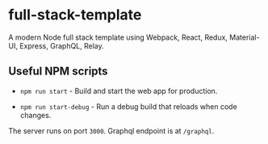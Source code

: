# full-stack-template

A modern Node full stack template using Webpack, React, Redux, Material-UI, Express, GraphQL, Relay.

## Useful NPM scripts

- `npm run start` - Build and start the web app for production.

- `npm run start-debug` - Run a debug build that reloads when code changes.

The server runs on port `3000`. Graphql endpoint is at `/graphql`.
